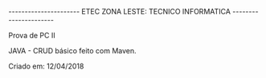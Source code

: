 ---------------------- ETEC ZONA LESTE: TECNICO INFORMATICA ----------------------

Prova de PC II

JAVA - CRUD básico feito com Maven.

Criado em: 12/04/2018 

